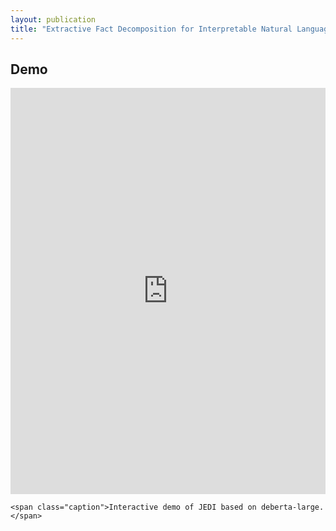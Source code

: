```yaml
---
layout: publication
title: "Extractive Fact Decomposition for Interpretable Natural Language Inference in one Forward Pass"
---
```


<h2>Demo</h2>

<div class="image-caption">

  <iframe class="frame" src="https://jedi.nicpopovic.com/demo/?__fullscreen=true" frameborder="0" width="100%" height="650" style="width: 100%; height: 650px;"></iframe>

  <script>
    function adjustIframeHeight() {
      const iframe = document.querySelector('.frame');
      if (!iframe) {
        setTimeout(adjustIframeHeight, 100);
        return;
      }
      if (window.innerWidth <= 452) {
        iframe.style.height = '850px'; // Set height to 750px for mobile
      } else {
        iframe.style.height = '650px'; // Default height for larger screens
      }
    }

    // Adjust iframe height on load and when the window is resized
    window.onload = adjustIframeHeight;
    window.onresize = adjustIframeHeight;
  </script>
    <span class="caption">Interactive demo of JEDI based on deberta-large.</span>
</div>
